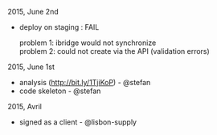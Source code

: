 2015, June 2nd
* deploy on staging : FAIL  

    problem 1: ibridge would not synchronize  
    problem 2: could not create via the API (validation errors)

2015, June 1st
* analysis (http://bit.ly/1TjiKoP) - @stefan
* code skeleton - @stefan


2015, Avril
* signed as a client - @lisbon-supply

